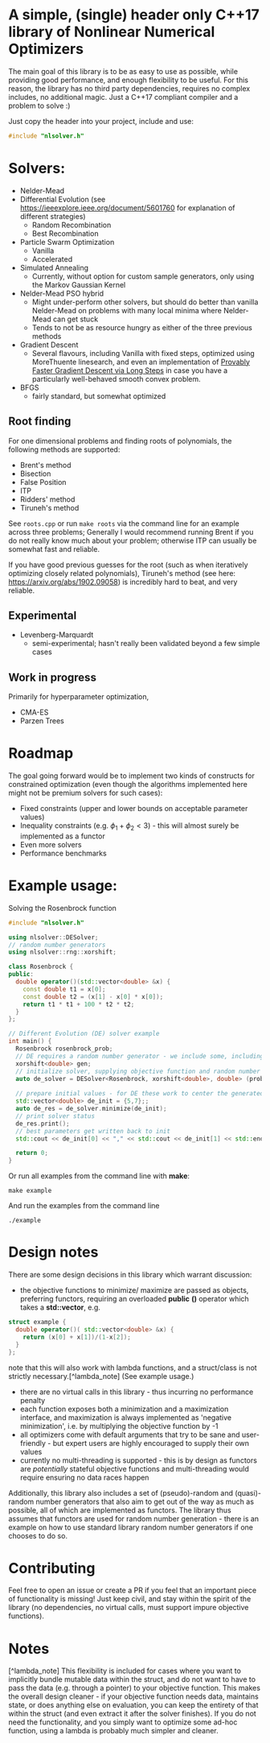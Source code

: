 # A simple, (single) header only C++17 library of Nonlinear Numerical Optimizers

The main goal of this library is to be as easy to use as possible, while providing 
good performance, and enough flexibility to be useful. For this reason, 
the library has no third party dependencies, requires no complex includes, 
no additional magic. Just a C++17 compliant compiler and a problem to solve :)

Just copy the header into your project, include and use:

```cpp
#include "nlsolver.h"
```

# Solvers: 

* Nelder-Mead 
* Differential Evolution (see https://ieeexplore.ieee.org/document/5601760 for explanation of different strategies)
  + Random Recombination
  + Best Recombination 
* Particle Swarm Optimization 
  + Vanilla
  + Accelerated
* Simulated Annealing 
  + Currently, without option for custom sample generators, only using the Markov Gaussian Kernel 
* Nelder-Mead PSO hybrid
  + Might under-perform other solvers, but should do better than vanilla Nelder-Mead on problems with 
  many local minima where Nelder-Mead can get stuck
  + Tends to not be as resource hungry as either of the three previous methods
* Gradient Descent 
  + Several flavours, including Vanilla with fixed steps, optimized using MoreThuente linesearch, 
  and even an implementation of [Provably Faster Gradient Descent via Long Steps](https://arxiv.org/abs/2307.06324) 
  in case you have a particularly well-behaved smooth convex problem.
* BFGS
  + fairly standard, but somewhat optimized 

## Root finding 
For one dimensional problems and finding roots of polynomials, the following methods are supported: 
 * Brent's method
 * Bisection
 * False Position
 * ITP 
 * Ridders' method
 * Tiruneh's method

See `roots.cpp` or run `make roots` via the command line for an example across three problems;
Generally I would recommend running Brent if you do not really know much about your problem; 
otherwise ITP can usually be somewhat fast and reliable. 

If you have good previous guesses for the root (such as when iteratively optimizing closely related polynomials), Tiruneh's method
(see here: https://arxiv.org/abs/1902.09058) is incredibly hard to beat, and very reliable.

## Experimental 
* Levenberg-Marquardt
  + semi-experimental; hasn't really been validated beyond a few simple cases  

## Work in progress
Primarily for hyperparameter optimization, 
* CMA-ES
* Parzen Trees   
    
# Roadmap 

The goal going forward would be to implement two kinds of constructs for constrained 
optimization (even though the algorithms implemented here might not be premium solvers 
for such cases): 

* Fixed constraints (upper and lower bounds on acceptable parameter values)
* Inequality constraints (e.g. $\phi_1 + \phi_2 < 3$) - this will almost surely be implemented
as a functor
* Even more solvers
* Performance benchmarks

# Example usage: 

Solving the Rosenbrock function 

```cpp
#include "nlsolver.h"

using nlsolver::DESolver;
// random number generators
using nlsolver::rng::xorshift;

class Rosenbrock {
public:
  double operator()(std::vector<double> &x) {
    const double t1 = x[0];
    const double t2 = (x[1] - x[0] * x[0]);
    return t1 * t1 + 100 * t2 * t2;
  }
};

// Different Evolution (DE) solver example
int main() {
  Rosenbrock rosenbrock_prob;
  // DE requires a random number generator - we include some, including a xorshift RNG:
  xorshift<double> gen;
  // initialize solver, supplying objective function and random number generator
  auto de_solver = DESolver<Rosenbrock, xorshift<double>, double> (prob, gen);
  
  // prepare initial values - for DE these work to center the generated agents
  std::vector<double> de_init = {5,7};;
  auto de_res = de_solver.minimize(de_init);
  // print solver status
  de_res.print();
  // best parameters get written back to init
  std::cout << de_init[0] << "," << std::cout << de_init[1] << std::endl;

  return 0;
}
```

Or run all examples from the command line with **make**:
```{bash}
make example
```

And run the examples from the command line
```{bash}
./example
```

# Design notes

There are some design decisions in this library which warrant discussion: 

* the objective functions to minimize/ maximize are passed as objects, preferring functors, 
requiring an overloaded **public** **()** operator which takes a **std::vector<T>**, e.g. 
```cpp
struct example {
  double operator()( std::vector<double> &x) {
    return (x[0] + x[1])/(1-x[2]);
  }
};
```
note that this will also work with lambda functions, and a struct/class is not strictly necessary.[^lambda_note] (See example usage.)

* there are no virtual calls in this library - thus incurring no performance penalty
* each function exposes both a minimization and a maximization interface, and maximization is 
  always implemented as 'negative minimization', i.e. by multiplying the objective function by -1
* all optimizers come with default arguments that try to be sane and user-friendly - but expert 
  users are highly encouraged to supply their own values
* currently no multi-threading is supported - this is by design as functors are *potentially*
  stateful objective functions and multi-threading would require ensuring no data races happen
  
Additionally, this library also includes a set of (pseudo)-random and (quasi)-random number generators
that also aim to get out of the way as much as possible, all of which are implemented as functors. 
The library thus assumes that functors are used for random number generation - there is an example on 
how to use standard library random number generators if one chooses to do so. 
  
# Contributing

Feel free to open an issue or create a PR if you feel that an important piece of functionality is missing!
Just keep civil, and stay within the spirit of the library (no dependencies, no virtual calls, must support 
impure objective functions). 

# Notes

[^lambda_note] This flexibility is included for cases where you want to implicitly bundle mutable data within 
the struct, and do not want to have to pass the data (e.g. through a pointer) to your objective function. 
This makes the overall design cleaner - if your objective function needs data, maintains state, or 
does anything else on evaluation, you can keep the entirety of that within the struct (and even extract it 
after the solver finishes). If you do not need the functionality, and you simply want to optimize some ad-hoc function, using 
a lambda is probably much simpler and cleaner. 


